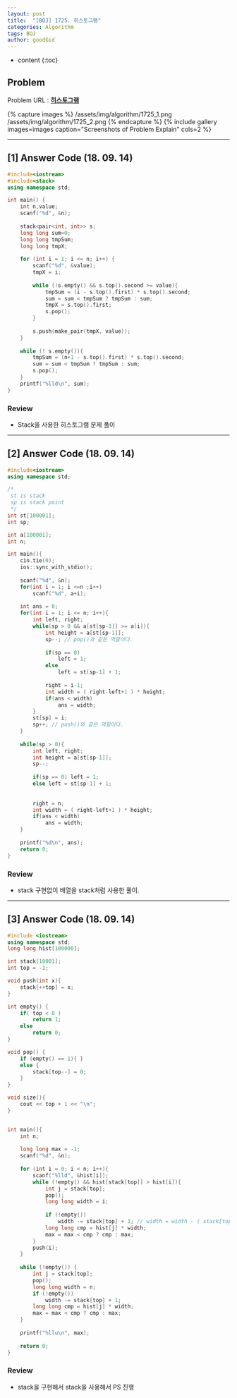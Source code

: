 ```yaml
---
layout: post
title:  "[BOJ] 1725. 히스토그램"
categories: Algorithm
tags: BOJ
author: goodGid
---
```

* content
{:toc}

## Problem

Problem URL : **[히스토그램](https://www.acmicpc.net/problem/1725)**

{% capture images %}
    /assets/img/algorithm/1725_1.png
    /assets/img/algorithm/1725_2.png
{% endcapture %}
{% include gallery images=images caption="Screenshots of Problem Explain" cols=2 %}











---


## [1] Answer Code (18. 09. 14)

``` cpp
#include<iostream>
#include<stack>
using namespace std;

int main() {
    int n,value;
    scanf("%d", &n);
    
    stack<pair<int, int>> s;
    long long sum=0;
    long long tmpSum;
    long long tmpX;
    
    for (int i = 1; i <= n; i++) {
        scanf("%d", &value);
        tmpX = i;
        
        while (!s.empty() && s.top().second >= value){
            tmpSum = (i - s.top().first) * s.top().second;
            sum = sum < tmpSum ? tmpSum : sum;
            tmpX = s.top().first;
            s.pop();
        }
        
        s.push(make_pair(tmpX, value));
    }
    
    while (! s.empty()){
        tmpSum = (n+1 - s.top().first) * s.top().second;
        sum = sum < tmpSum ? tmpSum : sum;
        s.pop();
    }
    printf("%lld\n", sum);
}
```

### Review

* Stack을 사용한 히스토그램 문제 풀이


---

## [2] Answer Code (18. 09. 14)

``` cpp
#include<iostream>
using namespace std;

/*
 st is stack
 sp is stack point
 */
int st[100001];
int sp;

int a[100001];
int n;

int main(){
    cin.tie(0);
    ios::sync_with_stdio();
    
    scanf("%d", &n);
    for(int i = 1; i <=n ;i++)
        scanf("%d", a+i);
    
    int ans = 0;
    for(int i = 1; i <= n; i++){
        int left, right;
        while(sp > 0 && a[st[sp-1]] >= a[i]){
            int height = a[st[sp-1]];
            sp--; // pop()과 같은 역할이다.
            
            if(sp == 0)
                left = 1;
            else
                left = st[sp-1] + 1;
            
            right = i-1;
            int width = ( right-left+1 ) * height;
            if(ans < width)
                ans = width;
        }
        st[sp] = i;
        sp++; // push()와 같은 역할이다.
    }
    
    while(sp > 0){
        int left, right;
        int height = a[st[sp-1]];
        sp--;
        
        if(sp == 0) left = 1;
        else left = st[sp-1] + 1;
        
        
        right = n;
        int width = ( right-left+1 ) * height;
        if(ans < width)
            ans = width;
    }
    
    printf("%d\n", ans);
    return 0;
}
```

### Review

* stack 구현없이 배열을 stack처럼 사용한 풀이.

---

## [3] Answer Code (18. 09. 14)

``` cpp
#include <iostream>
using namespace std;
long long hist[100000];

int stack[10001];
int top = -1;

void push(int x){
    stack[++top] = x;
}

int empty() {
    if( top < 0 )
        return 1;
    else
        return 0;
}

void pop() {
    if (empty() == 1){ }
    else {
        stack[top--] = 0;
    }
}

void size(){
    cout << top + 1 << "\n";
}


int main(){
    int n;
    
    long long max = -1;
    scanf("%d", &n);
    
    for (int i = 0; i < n; i++){
        scanf("%lld", &hist[i]);
        while (!empty() && hist[stack[top]] > hist[i]){
            int j = stack[top];
            pop();
            long long width = i;
            
            if (!empty())
                width -= stack[top] + 1; // width = width - ( stack[top] + 1 ) 이다.
            long long cmp = hist[j] * width;
            max = max < cmp ? cmp : max;
        }
        push(i);
    }
    
    while (!empty()) {
        int j = stack[top];
        pop();
        long long width = n;
        if (!empty())
            width -= stack[top] + 1;
        long long cmp = hist[j] * width;
        max = max < cmp ? cmp : max;
    }
    
    printf("%llu\n", max);
    
    return 0;
}
```

### Review

* stack을 구현해서 stack을 사용해서 PS 진행
